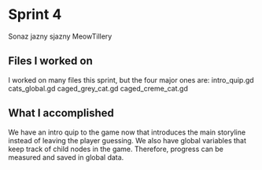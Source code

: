 # Sprint 4
Sonaz jazny
sjazny
MeowTillery

## Files I worked on
I worked on many files this sprint, but the four major ones are:
intro_quip.gd
cats_global.gd
caged_grey_cat.gd
caged_creme_cat.gd

## What I accomplished
We have an intro quip to the game now that introduces the main storyline instead of leaving the player guessing. We also have global variables that keep track of child nodes in the game. Therefore, progress can be measured and saved in global data.
